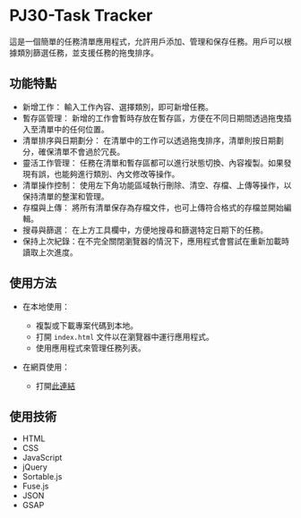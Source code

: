 # PJ30-Task Tracker

這是一個簡單的任務清單應用程式，允許用戶添加、管理和保存任務。用戶可以根據類別篩選任務，並支援任務的拖曳排序。

## 功能特點

- 新增工作： 輸入工作內容、選擇類別，即可新增任務。
- 暫存區管理： 新增的工作會暫時存放在暫存區，方便在不同日期間透過拖曳插入至清單中的任何位置。
- 清單排序與日期劃分： 在清單中的工作可以透過拖曳排序，清單則按日期劃分，確保清單不會過於冗長。
- 靈活工作管理： 任務在清單和暫存區都可以進行狀態切換、內容複製。如果發現有誤，也能夠進行類別、內文修改等操作。
- 清單操作控制： 使用左下角功能區域執行刪除、清空、存檔、上傳等操作，以保持清單的整潔和管理。
- 存檔與上傳： 將所有清單保存為存檔文件，也可上傳符合格式的存檔並開始編輯。
- 搜尋與篩選： 在上方工具欄中，方便地搜尋和篩選特定日期下的任務。
- 保持上次紀錄：在不完全關閉瀏覽器的情況下，應用程式會嘗試在重新加載時讀取上次進度。

## 使用方法

- 在本地使用：

  - 複製或下載專案代碼到本地。
  - 打開 `index.html` 文件以在瀏覽器中運行應用程式。
  - 使用應用程式來管理任務列表。

- 在網頁使用：

  - 打開[此連結](https://1ureka.github.io/PJ30-TaskTracker/ "TaskTracker")

## 使用技術

- HTML
- CSS
- JavaScript
- jQuery
- Sortable.js
- Fuse.js
- JSON
- GSAP
